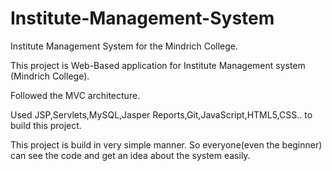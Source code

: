 # Institute-Management-System
Institute Management System for the Mindrich College.


This project is Web-Based application for Institute Management system (Mindrich College).

Followed the MVC architecture.

Used JSP,Servlets,MySQL,Jasper Reports,Git,JavaScript,HTML5,CSS.. to build this project.

This project is build in very simple manner. So everyone(even the beginner) can see the code and get an idea about the system easily.
